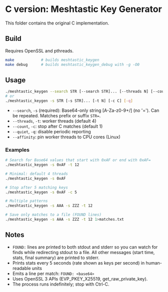 # C version: Meshtastic Key Generator

This folder contains the original C implementation.

## Build

Requires OpenSSL and pthreads.

```sh
make            # builds meshtastic_keygen
make debug      # builds meshtastic_keygen_debug with -g -O0
```

## Usage

```sh
./meshtastic_keygen --search STR [--search STR]... [--threads N] [--count C] [--affinity] [--quiet]
# or
./meshtastic_keygen -s STR [-s STR]... [-t N] [-c C] [-q]
```

- `--search`, `-s` (required): Base64-only string [A-Za-z0-9+/] (no '='). Can be repeated. Matches prefix or suffix `STR=`.
- `--threads`, `-t`: worker threads (default 4)
- `--count`, `-c`: stop after C matches (default 1)
- `--quiet`, `-q`: disable periodic reporting
- `--affinity`: pin worker threads to CPU cores (Linux)

### Examples

```sh
# Search for Base64 values that start with 0xAF or end with 0xAF=
./meshtastic_keygen -s 0xAF -t 12

# Minimal: default 4 threads
./meshtastic_keygen -s 0xAF

# Stop after 5 matching keys
./meshtastic_keygen -s 0xAF -c 5

# Multiple patterns
./meshtastic_keygen -s AAA -s ZZZ -t 12

# Save only matches to a file (FOUND lines)
./meshtastic_keygen -s AAA -s ZZZ -t 12 1>matches.txt
```

## Notes

- `FOUND:` lines are printed to both stdout and stderr so you can watch for finds while redirecting stdout to a file. All other messages (start time, stats, final summary) are printed to stderr.
- Prints stats every 5 seconds (rate shown as keys per second) in human-readable units
- Emits a line per match: `FOUND: <base64>`
- Uses OpenSSL 3 APIs (EVP_PKEY_X25519, get_raw_private_key).
- The process runs indefinitely; stop with Ctrl-C.
